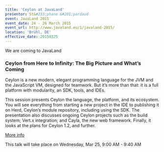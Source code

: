 ```yaml
---
title: 'Ceylon at JavaLand'
presentor: St&#233;phane &#201;pardaud
event: JavaLand 2015
event_date: 24 - 26 March 2015
event_url: http://www.javaland.eu/1/javaland-2015/
location: 'Brühl, DE'
effective_date: 20150325
---
```

We are coming to JavaLand

### Ceylon from Here to Infinity: The Big Picture and What’s Coming

Ceylon is a new modern, elegant programming language for the JVM and the JavaScript VM, designed for teamwork. 
But it’s more than that: it is a full platform with modularity, an SDK, tools, and IDEs. 

This session presents Ceylon the language, the platform, and its ecosystem. You will see everything from starting 
a new project in the IDE to publishing it on Herd, Ceylon’s module repository, including using the SDK. 
The presentation also discusses ongoing Ceylon projects such as the build system; Vert.x integration; and Cayla, 
the new web framework. Finally, it looks at the plans for Ceylon 1.2, and further.

[More info](https://www.doag.org/konferenz/konferenzplaner/konferenzplaner_details.php?locS=1&id=483801&vid=491619)

This talk will take place on Wednesday, Mar 25, 9:00 AM - 9:40 AM
